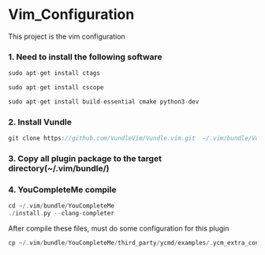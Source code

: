 # Vim_Configuration
This project is the vim configuration


### 1. Need to install the following software

```c
sudo apt-get install ctags

sudo apt-get install cscope

sudo apt-get install build-essential cmake python3-dev
```

### 2. Install Vundle
```c
git clone https://github.com/VundleVim/Vundle.vim.git  ~/.vim/bundle/Vundle.vim
```

### 3. Copy all plugin package to the target directory(**~/.vim/bundle/**)

### 4. YouCompleteMe compile
```c
cd ~/.vim/bundle/YouCompleteMe
./install.py --clang-completer
```
After compile these files, must do some configuration for this plugin
```c
cp ~/.vim/bundle/YouCompleteMe/third_party/ycmd/examples/.ycm_extra_conf.py  ~/.vim/
```
